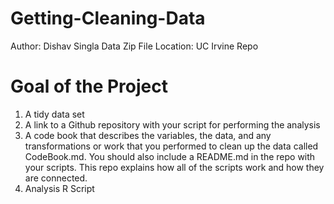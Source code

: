 # Getting-Cleaning-Data
Author: Dishav Singla
Data Zip File Location: UC Irvine Repo

# Goal of the Project
1. A tidy data set
2. A link to a Github repository with your script for performing the analysis
3. A code book that describes the variables, the data, and any transformations or work that you performed to clean up the data called CodeBook.md. You should also include a README.md in the repo with your scripts. This repo explains how all of the scripts work and how they are connected.
4. Analysis R Script
